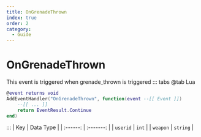 ```yaml
---
title: OnGrenadeThrown
index: true
order: 2
category:
  - Guide
---
```


# OnGrenadeThrown
This event is triggered when grenade_thrown is triggered
::: tabs
@tab Lua
```lua
@event returns void
AddEventHandler("OnGrenadeThrown", function(event --[[ Event ]])
    --[[ ... ]]
    return EventResult.Continue
end)
```

:::
|    Key   | Data Type |
| :------: | :-------: |
| `userid` |   `int`   |
| `weapon` |  `string` |